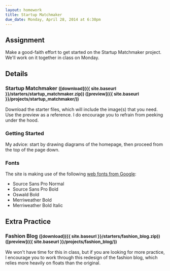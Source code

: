 ```yaml
---
layout: homework
title: Startup Matchmaker
due_date: Monday, April 28, 2014 at 6:30pm
---
```


Assignment
----------

Make a good-faith effort to get started on the Startup Matchmaker project. We'll work on it together in class on Monday.


Details
-------

### Startup Matchmaker <small>([download]({{ site.baseurl }}/starters/startup_matchmaker.zip)) ([preview]({{ site.baseurl }}/projects/startup_matchmaker/))</small>

Download the starter files, which will include the image(s) that you need. Use the preview as a reference. I do encourage you to refrain from peeking under the hood.

### Getting Started

My advice: start by drawing diagrams of the homepage, then proceed from the top of the page down.

### Fonts

The site is making use of the following [web fonts from Google](https://www.google.com/fonts):

- Source Sans Pro Normal
- Source Sans Pro Bold
- Oswald Bold
- Merriweather Bold
- Merriweather Bold Italic


Extra Practice
--------------

### Fashion Blog <small>([download]({{ site.baseurl }}/starters/fashion_blog.zip)) ([preview]({{ site.baseurl }}/projects/fashion_blog/))</small>

We won't have time for this in class, but if you are looking for more practice, I encourage you to work through this redesign of the fashion blog, which relies more heavily on floats than the original.